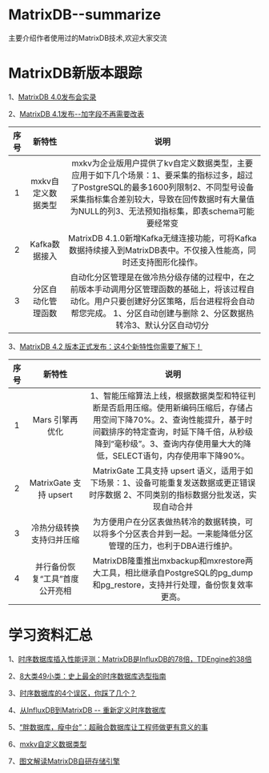 # MatrixDB--summarize
主要介绍作者使用过的MatrixDB技术,欢迎大家交流


# MatrixDB新版本跟踪

1、[MatrixDB 4.0发布会实录](https://mp.weixin.qq.com/s/jx8PdZ8HgdkhOJ4oG14oLg)



2、[MatrixDB 4.1发布--加字段不再需要改表](https://mp.weixin.qq.com/s/xu5S0mg-Ww6BPtjg5oXdPg)

| 序号 | 新特性 | 说明 | 
|:----:|:----:|:----:|
| 1 | mxkv自定义数据类型 | mxkv为企业版用户提供了kv自定义数据类型，主要应用于如下几个场景：1、要采集的指标过多，超过了PostgreSQL的最多1600列限制2、不同型号设备采集指标集合差别较大，导致在回传数据时有大量值为NULL的列3、无法预知指标集，即表schema可能要经常变 |
| 2 | Kafka数据接入 | MatrixDB 4.1.0新增Kafka无缝连接功能，可将Kafka数据持续接入到MatrixDB表中。不仅接入性能高，同时还支持图形化操作。 |
| 3 | 分区自动化管理函数 | 自动化分区管理是在做冷热分级存储的过程中，在之前版本手动调用分区管理函数的基础上，将该过程自动化。用户只要创建好分区策略，后台进程将会自动帮您完成。 1、分区自动创建与删除 2、分区数据热转冷3、默认分区自动切分|

3、[MatrixDB 4.2 版本正式发布：这4个新特性你需要了解下！](https://mp.weixin.qq.com/s/gZ-IpYEAji4IZB_eiB9CgQ)

| 序号 | 新特性 | 说明 | 
|:----:|:----:|:----:|
| 1 | Mars 引擎再优化 | 1、智能压缩算法上线，根据数据类型和特征判断是否启用压缩。使用新编码压缩后，存储占用空间下降70%。2、查询性能提升，基于时间戳排序的特定查询，时延下降千倍，从秒级降到“毫秒级”。3、查询内存使用量大大的降低，SELECT语句，内存使用率下降90%。|
| 2 | MatrixGate 支持 upsert  | MatrixGate 工具支持 upsert 语义，适用于如下场景：1、设备可能重复发送数据或更正错误时序数据 2、不同类别的指标数据分批发送，实现自动合并|
| 3 | 冷热分级转换支持归并压缩 | 为方便用户在分区表做热转冷的数据转换，可以将多个分区表合并到一起。一来能降低分区管理的压力，也利于DBA进行维护。 |
| 4 | 并行备份恢复“工具”首度公开亮相 | MatrixDB隆重推出mxbackup和mxrestore两大工具，相比继承自PostgreSQL的pg_dump和pg_restore，支持并行处理，备份恢复效率更高。 |



# 学习资料汇总

1、[时序数据库插入性能评测：MatrixDB是InfluxDB的78倍，TDEngine的38倍](https://zhuanlan.zhihu.com/p/374151291)

2、[8大类49小类：史上最全的时序数据库选型指南](https://zhuanlan.zhihu.com/p/379500168)

3、[时序数据库的4个误区，你踩了几个？](https://zhuanlan.zhihu.com/p/366991013)

4、[从InfluxDB到MatrixDB -- 重新定义时序数据库](https://mp.weixin.qq.com/s/UVpmEIppGZKocLVxbmf9Pg)

5、[“胖数据库，瘦中台”：超融合数据库让工程师做更有意义的事](https://mp.weixin.qq.com/s/pplb4IATD5waFpVd8BThfg)

6、[mxkv自定义数据类型](https://mp.weixin.qq.com/s/N2sOtsP4nsM3mJ-3XuHZEg)

7、[图文解读MatrixDB自研存储引擎](https://mp.weixin.qq.com/s/NPkeEbLEuicTGl_UWaeOsg)

